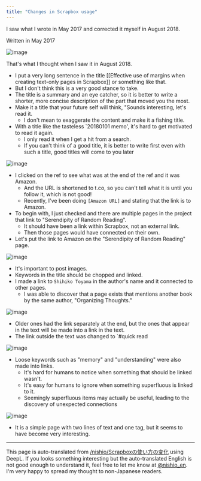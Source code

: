 ```yaml
---
title: "Changes in Scrapbox usage"
---
```


I saw what I wrote in May 2017 and corrected it myself in August 2018.

Written in May 2017

![image](https://gyazo.com/c6af56cd0f10f055763ab4d773de4320/thumb/1000)

That's what I thought when I saw it in August 2018.
- I put a very long sentence in the title [[Effective use of margins when creating text-only pages in Scrapbox]] or something like that.
- But I don't think this is a very good stance to take.
- The title is a summary and an eye catcher, so it is better to write a shorter, more concise description of the part that moved you the most.
- Make it a title that your future self will think, "Sounds interesting, let's read it.
    - I don't mean to exaggerate the content and make it a fishing title.
- With a title like the tasteless `20180101 memo', it's hard to get motivated to read it again.
    - I only read it when I get a hit from a search.
    - If you can't think of a good title, it is better to write first even with such a title, good titles will come to you later

![image](https://gyazo.com/48bdfad8e59e0bd7e667534c907a15dc/thumb/1000)

- I clicked on the ref to see what was at the end of the ref and it was Amazon.
    - And the URL is shortened to t.co, so you can't tell what it is until you follow it, which is not good!
    - Recently, I've been doing `[Amazon URL]` and stating that the link is to Amazon.
- To begin with, I just checked and there are multiple pages in the project that link to "Serendipity of Random Reading".
    - It should have been a link within Scrapbox, not an external link.
    - Then those pages would have connected on their own.
- Let's put the link to Amazon on the "Serendipity of Random Reading" page.

![image](https://gyazo.com/136827768d683b947abe54fd1d93d824/thumb/1000)

- It's important to post images.
- Keywords in the title should be chopped and linked.
- I made a link to `Shihiko Toyama` in the author's name and it connected to other pages.
    - I was able to discover that a page exists that mentions another book by the same author, "Organizing Thoughts."

![image](https://gyazo.com/fd5697c1bfb652345e18b834b946df64/thumb/1000)

- Older ones had the link separately at the end, but the ones that appear in the text will be made into a link in the text.
- The link outside the text was changed to `#quick read

![image](https://gyazo.com/577d94d3e919767b3388470fa7e1e0c6/thumb/1000)

- Loose keywords such as "memory" and "understanding" were also made into links.
    - It's hard for humans to notice when something that should be linked wasn't.
    - It's easy for humans to ignore when something superfluous is linked to it.
    - Seemingly superfluous items may actually be useful, leading to the discovery of unexpected connections

![image](https://gyazo.com/bfefd748d7be7a0effa12bcccf4577d4/thumb/1000)

- It is a simple page with two lines of text and one tag, but it seems to have become very interesting.
---
This page is auto-translated from [/nishio/Scrapboxの使い方の変化](https://scrapbox.io/nishio/Scrapboxの使い方の変化) using DeepL. If you looks something interesting but the auto-translated English is not good enough to understand it, feel free to let me know at [@nishio_en](https://twitter.com/nishio_en). I'm very happy to spread my thought to non-Japanese readers.